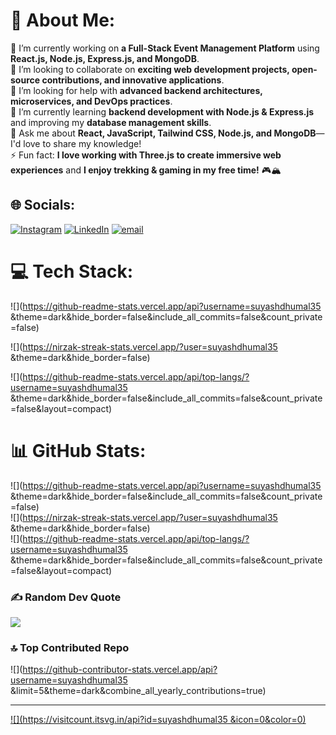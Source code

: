 # 💫 About Me:
🔭 I’m currently working on **a Full-Stack Event Management Platform** using **React.js, Node.js, Express.js, and MongoDB**. 
<br>👯 I’m looking to collaborate on **exciting web development projects, open-source contributions, and innovative applications**. 
<br>🤝 I’m looking for help with **advanced backend architectures, microservices, and DevOps practices**. 
<br>🌱 I’m currently learning **backend development with Node.js & Express.js** and improving my **database management skills**. 
<br>💬 Ask me about **React, JavaScript, Tailwind CSS, Node.js, and MongoDB**—I'd love to share my knowledge! 
<br>⚡ Fun fact: **I love working with Three.js to create immersive web experiences** and **I enjoy trekking & gaming in my free time!** 🎮🏔️ 
<br>


## 🌐 Socials:
[![Instagram](https://img.shields.io/badge/Instagram-%23E4405F.svg?logo=Instagram&logoColor=white)](https://instagram.com/suyash_dhumal_75) [![LinkedIn](https://img.shields.io/badge/LinkedIn-%230077B5.svg?logo=linkedin&logoColor=white)](https://linkedin.com/in/suyash-dhumal-166b2725b/) [![email](https://img.shields.io/badge/Email-D14836?logo=gmail&logoColor=white)](mailto:suyashdhumal35@gmail.com) 

# 💻 Tech Stack:
![](https://github-readme-stats.vercel.app/api?username=suyashdhumal35 &theme=dark&hide_border=false&include_all_commits=false&count_private=false)

![](https://nirzak-streak-stats.vercel.app/?user=suyashdhumal35 &theme=dark&hide_border=false)

![](https://github-readme-stats.vercel.app/api/top-langs/?username=suyashdhumal35 &theme=dark&hide_border=false&include_all_commits=false&count_private=false&layout=compact)

# 📊 GitHub Stats:
![](https://github-readme-stats.vercel.app/api?username=suyashdhumal35 &theme=dark&hide_border=false&include_all_commits=false&count_private=false)<br/>
![](https://nirzak-streak-stats.vercel.app/?user=suyashdhumal35 &theme=dark&hide_border=false)<br/>
![](https://github-readme-stats.vercel.app/api/top-langs/?username=suyashdhumal35 &theme=dark&hide_border=false&include_all_commits=false&count_private=false&layout=compact)

### ✍️ Random Dev Quote
![](https://quotes-github-readme.vercel.app/api?type=horizontal&theme=radical)

### 🔝 Top Contributed Repo
![](https://github-contributor-stats.vercel.app/api?username=suyashdhumal35 &limit=5&theme=dark&combine_all_yearly_contributions=true)

---
[![](https://visitcount.itsvg.in/api?id=suyashdhumal35 &icon=0&color=0)](https://visitcount.itsvg.in)

<!-- Proudly created with GPRM ( https://gprm.itsvg.in ) -->
